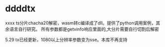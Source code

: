 # ddddtx


xxxx ts分片chacha20解密，wasm转c编译成了dll。提供了python调用案例，其余语言自行研究。 所有参数都是getvinfo响应里面的,大分片需要自行切割后解密

5.29 tx已经更新，1080以上分辨率参数变为sse。本库不再支持
